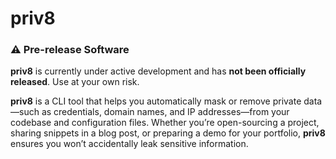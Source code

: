 # priv8

### :warning: Pre-release Software

**priv8** is currently under active development and has **not been officially released**. Use at your own risk.

**priv8** is a CLI tool that helps you automatically mask or remove private data—such as credentials, domain names, and IP addresses—from your codebase and configuration files. Whether you’re open-sourcing a project, sharing snippets in a blog post, or preparing a demo for your portfolio, **priv8** ensures you won’t accidentally leak sensitive information.
